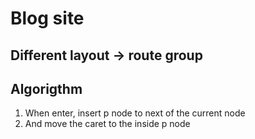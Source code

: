 
# Blog site

## Different layout -> route group

## Algorigthm

1. When enter, insert p node to next of the current node
2. And move the caret to the inside p node
